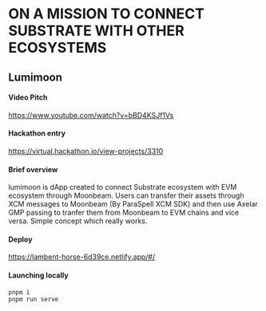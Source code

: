 # ON A MISSION TO CONNECT SUBSTRATE WITH OTHER ECOSYSTEMS

## Lumimoon

#### Video Pitch
https://www.youtube.com/watch?v=bBD4KSJf1Vs
#### Hackathon entry
https://virtual.hackathon.io/view-projects/3310
#### Brief overview
lumimoon is dApp created to connect Substrate ecosystem with EVM ecosystem through Moonbeam. Users can transfer their assets through XCM messages to Moonbeam (By ParaSpell XCM SDK) and then use Axelar GMP passing to tranfer them from Moonbeam to EVM chains and vice versa. Simple concept which really works.

#### Deploy
https://lambent-horse-6d39ce.netlify.app/#/

#### Launching locally
```
pnpm i
pnpm run serve
```
